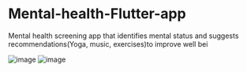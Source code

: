# Mental-health-Flutter-app
Mental health screening app that identifies mental status and suggests recommendations(Yoga, music, exercises)to improve well bei

![image](https://github.com/user-attachments/assets/4fa8d6b2-e10c-4eb4-83d2-f86c97066d07)   ![image](https://github.com/user-attachments/assets/fc939001-9e66-411f-b88f-f1ec21b10468)  












